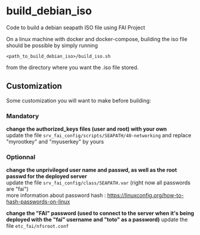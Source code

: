# build_debian_iso
Code to build a debian seapath ISO file using FAI Project

On a linux machine with docker and docker-compose, building the iso file should be possible by simply running 
```
<path_to_build_debian_iso>/build_iso.sh
```

from the directory where you want the .iso file stored.

## Customization 
Some customization you will want to make before building:

### Mandatory
**change the authorized_keys files (user and root) with your own**   
update the file `srv_fai_config/scripts/SEAPATH/40-networking` and replace "myrootkey" and "myuserkey" by yours

### Optionnal
**change the unprivileged user name and passwd, as well as the root passwd for the deployed server**  
update the file `srv_fai_config/class/SEAPATH.var` (right now all passwords are "fai")  
more information about password hash : https://linuxconfig.org/how-to-hash-passwords-on-linux

**change the "FAI" password (used to connect to the server when it's being deployed with the "fai" username and "toto" as a password)**
update the file `etc_fai/nfsroot.conf`      
